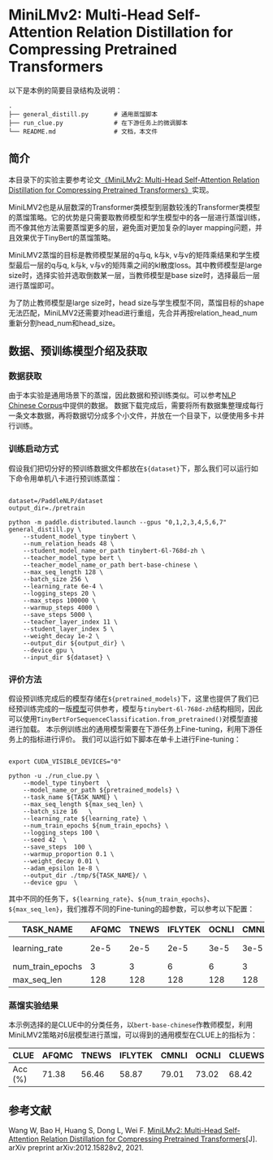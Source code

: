 # MiniLMv2: Multi-Head Self-Attention Relation Distillation for Compressing Pretrained Transformers

以下是本例的简要目录结构及说明：
```
.
├── general_distill.py       # 通用蒸馏脚本
├── run_clue.py              # 在下游任务上的微调脚本
└── README.md                # 文档，本文件
```
## 简介
本目录下的实验主要参考论文[《MiniLMv2: Multi-Head Self-Attention Relation Distillation for Compressing Pretrained Transformers》](https://arxiv.org/abs/2012.15828)实现。

MiniLMV2也是从层数深的Transformer类模型到层数较浅的Transformer类模型的蒸馏策略。它的优势是只需要取教师模型和学生模型中的各一层进行蒸馏训练，而不像其他方法需要蒸馏更多的层，避免面对更加复杂的layer mapping问题，并且效果优于TinyBert的蒸馏策略。

MiniLMV2蒸馏的目标是教师模型某层的q与q, k与k, v与v的矩阵乘结果和学生模型最后一层的q与q, k与k, v与v的矩阵乘之间的kl散度loss。其中教师模型是large size时，选择实验并选取倒数某一层，当教师模型是base size时，选择最后一层进行蒸馏即可。

为了防止教师模型是large size时，head size与学生模型不同，蒸馏目标的shape无法匹配，MiniLMV2还需要对head进行重组，先合并再按relation_head_num重新分割head_num和head_size。

## 数据、预训练模型介绍及获取

### 数据获取
由于本实验是通用场景下的蒸馏，因此数据和预训练类似。可以参考[NLP Chinese Corpus](https://github.com/brightmart/nlp_chinese_corpus)中提供的数据。
数据下载完成后，需要将所有数据集整理成每行一条文本数据，再将数据切分成多个小文件，并放在一个目录下，以便使用多卡并行训练。

### 训练启动方式

假设我们把切分好的预训练数据文件都放在`${dataset}`下，那么我们可以运行如下命令用单机八卡进行预训练蒸馏：
```shell

dataset=/PaddleNLP/dataset
output_dir=./pretrain

python -m paddle.distributed.launch --gpus "0,1,2,3,4,5,6,7" general_distill.py \
    --student_model_type tinybert \
    --num_relation_heads 48 \
    --student_model_name_or_path tinybert-6l-768d-zh \
    --teacher_model_type bert \
    --teacher_model_name_or_path bert-base-chinese \
    --max_seq_length 128 \
    --batch_size 256 \
    --learning_rate 6e-4 \
    --logging_steps 20 \
    --max_steps 100000 \
    --warmup_steps 4000 \
    --save_steps 5000 \
    --teacher_layer_index 11 \
    --student_layer_index 5 \
    --weight_decay 1e-2 \
    --output_dir ${output_dir} \
    --device gpu \
    --input_dir ${dataset} \

```
### 评价方法

假设预训练完成后的模型存储在`${pretrained_models}`下，这里也提供了我们已经预训练完成的一版[模型](https://paddlenlp.bj.bcebos.com/models/general_distill/minilmv2_6l_768d_ch.tar.gz)可供参考，模型与`tinybert-6l-768d-zh`结构相同，因此可以使用`TinyBertForSequenceClassification.from_pretrained()`对模型直接进行加载。
本示例训练出的通用模型需要在下游任务上Fine-tuning，利用下游任务上的指标进行评价。
我们可以运行如下脚本在单卡上进行Fine-tuning：

```shell

export CUDA_VISIBLE_DEVICES="0"

python -u ./run_clue.py \
    --model_type tinybert  \
    --model_name_or_path ${pretrained_models} \
    --task_name ${TASK_NAME} \
    --max_seq_length ${max_seq_len} \
    --batch_size 16   \
    --learning_rate ${learning_rate} \
    --num_train_epochs ${num_train_epochs} \
    --logging_steps 100 \
    --seed 42  \
    --save_steps  100 \
    --warmup_proportion 0.1 \
    --weight_decay 0.01 \
    --adam_epsilon 1e-8 \
    --output_dir ./tmp/${TASK_NAME}/ \
    --device gpu  \

```

其中不同的任务下，`${learning_rate}`、`${num_train_epochs}`、`${max_seq_len}`，我们推荐不同的Fine-tuning的超参数，可以参考以下配置：

| TASK_NAME        | AFQMC | TNEWS | IFLYTEK | OCNLI | CMNLI | CLUEWSC2020 | CSL  |
| ---------------- | ----- | ----- | ------- | ----- | ----- | ----------- | ---- |
| learning_rate    | 2e-5  | 2e-5  | 2e-5    | 3e-5  | 3e-5  | 1e-5        | 1e-5 |
| num_train_epochs | 3     | 3     | 6       | 6     | 3     | 50          | 8    |
| max_seq_len      | 128   | 128   | 128     | 128   | 128   | 128         | 256  |


### 蒸馏实验结果

本示例选择的是CLUE中的分类任务，以`bert-base-chinese`作教师模型，利用MiniLMV2策略对6层模型进行蒸馏，可以得到的通用模型在CLUE上的指标为：

| CLUE    | AFQMC | TNEWS | IFLYTEK | CMNLI | OCNLI | CLUEWSC2020 | CSL   |
| ------- | ----- | ----- | ------- | ----- | ----- | ----------- | ----- |
| Acc (%) | 71.38 | 56.46 | 58.87   | 79.01 | 73.02 | 68.42       | 77.73 |


## 参考文献

Wang W, Bao H, Huang S, Dong L, Wei F. [MiniLMv2: Multi-Head Self-Attention Relation Distillation for Compressing Pretrained Transformers](https://arxiv.org/abs/2012.15828)[J]. arXiv preprint arXiv:2012.15828v2, 2021.
